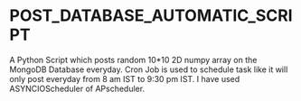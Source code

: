 # POST_DATABASE_AUTOMATIC_SCRIPT

A Python Script which posts random 10*10 2D numpy array on the MongoDB Database everyday.
Cron Job is used to schedule task like it will only post everyday from 8 am IST to 9:30 pm IST.
I have used ASYNCIOScheduler of APscheduler.


